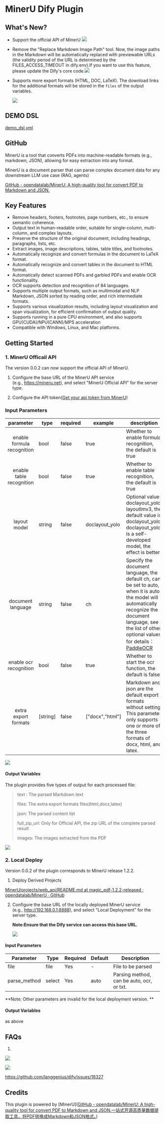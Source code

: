 # MinerU Dify Plugin

## What's New?

- Support the official API of MinerU
  ![](./_assets/mineru8.jpg)

- Remove the "Replace Markdown Image Path" tool. Now, the image paths in the Markdown will be automatically replaced with previewable URLs (the validity period of the URL is determined by the FILES_ACCESS_TIMEOUT in dify.env).If you want to use this feature, please update the Dify's core code.![](./_assets/mineru2.jpg)

- Supports more export formats (HTML, DOC, LaTeX). The download links for the additional formats will be stored in the `files` of the output variables.
  
  ![](./_assets/mineru1.jpg)
  
  

## DEMO DSL
[demo_dsl.yml](https://github.com/langgenius/dify-official-plugins/blob/main/tools/mineru/_assets/mineru_demo.yml)


## GitHub

MinerU is a tool that converts PDFs into machine-readable formats (e.g., markdown, JSON), allowing for easy extraction into any format.

MinerU is a document parser that can parse complex document data for any downstream LLM use case (RAG, agents)

[GitHub - opendatalab/MinerU: A high-quality tool for convert PDF to Markdown and JSON.](https://github.com/opendatalab/MinerU)

## Key Features

- Remove headers, footers, footnotes, page numbers, etc., to ensure semantic coherence.
- Output text in human-readable order, suitable for single-column, multi-column, and complex layouts.
- Preserve the structure of the original document, including headings, paragraphs, lists, etc.
- Extract images, image descriptions, tables, table titles, and footnotes.
- Automatically recognize and convert formulas in the document to LaTeX format.
- Automatically recognize and convert tables in the document to HTML format.
- Automatically detect scanned PDFs and garbled PDFs and enable OCR functionality.
- OCR supports detection and recognition of 84 languages.
- Supports multiple output formats, such as multimodal and NLP Markdown, JSON sorted by reading order, and rich intermediate formats.
- Supports various visualization results, including layout visualization and span visualization, for efficient confirmation of output quality.
- Supports running in a pure CPU environment, and also supports GPU(CUDA)/NPU(CANN)/MPS acceleration
- Compatible with Windows, Linux, and Mac platforms.

## Getting Started

### 1. MinerU Officail API

The version 0.0.2 can now support the official API of MinerU.

1. Configure the base URL of the MinerU API service (e.g., https://mineru.net), and select "MinerU Official API" for the server type.

2. Configure the API token([Get your api token from MinerU](https://mineru.net/apiManage/token))

### Input Parameters

| parameter                  | type     | required | example         | description                                                                                                                                                                                                                                                                                                                                                                              |
|:--------------------------:| -------- | -------- | --------------- | ---------------------------------------------------------------------------------------------------------------------------------------------------------------------------------------------------------------------------------------------------------------------------------------------------------------------------------------------------------------------------------------- |
| enable formula recognition | bool     | false    | true            | Whether to enable formula recognition, the default is true                                                                                                                                                                                                                                                                                                                               |
| enable table recognition   | bool     | false    | true            | Whether to enable table recognition, the default is true                                                                                                                                                                                                                                                                                                                                 |
| layout model               | string   | false    | doclayout_yolo  | Optional value: doclayout_yolo, layoutlmv3, the default value is doclayout_yolo. doclayout_yolo is a self-developed model, the effect is better                                                                                                                                                                                                                                          |
| document language          | string   | false    | ch              | Specify the document language, the default ch, can be set to auto, when it is auto, the model will automatically recognize the document language, see the list of other optional values for details：[](https://paddlepaddle.github.io/PaddleOCR/latest/ppocr/blog/multi_languages.html#5)[PaddleOCR ](https://paddlepaddle.github.io/PaddleOCR/latest/ppocr/blog/multi_languages.html#5) |
| enable ocr recognition     | bool     | false    | true            | Whether to start the ocr function, the default is false                                                                                                                                                                                                                                                                                                                                  |
| extra export formats       | [string] | false    | ["docx","html"] | Markdown and json are the default export formats without setting. This parameter only supports one or more of the three formats of docx, html, and latex.                                                                                                                                                                                                                                |

![](./_assets/mineru3.jpg)

#### Output Variables

The plugin provides five types of output for each processed file:

> text : The parsed Markdown text
> 
> files:  The extra export formats files(html,docx,latex)
> 
> json: The parsed content list 
> 
> full_zip_url: Only for Official API, the zip URL of the complete parsed result
> 
> images: The images extracted from the PDF

![](./_assets/mineru4.jpg)

### 2. Local Deploy

Version 0.0.2 of the plugin corresponds to MinerU release 1.2.2.

1. Deploy Derived Projects

[MinerU/projects/web_api/README.md at magic_pdf-1.2.2-released · opendatalab/MinerU · GitHub](https://github.com/opendatalab/MinerU/blob/magic_pdf-1.2.2-released/projects/web_api/README.md)

2. Configure the base URL of the locally deployed MinerU service (e.g., http://192.168.0.1:8888), and select "Local Deployment" for the server type.
   
   **Note:Ensure that the Dify service can access this base URL.**
   
   ![](./_Assets/mineru5.jpg)

#### Input Parameters

| Parameter    | Type   | Required | Default | Description                               |
| ------------ | ------ | -------- | ------- | ----------------------------------------- |
| file         | file   | Yes      | -       | File to be parsed                         |
| parse_method | select | Yes      | auto    | Parsing method, can be auto, ocr, or txt. |

**Note: Other parameters are invalid for the local deployment version. **

#### Output Variables

as above

## FAQs

1.
![](./_assets/mineru6.jpg)

![](./_assets/mineru7.jpg)

https://github.com/langgenius/dify/issues/16327

## Credits

This plugin is powered by [MinerU]([GitHub - opendatalab/MinerU: A high-quality tool for convert PDF to Markdown and JSON.一站式开源高质量数据提取工具，将PDF转换成Markdown和JSON格式。](https://github.com/opendatalab/MinerU))
